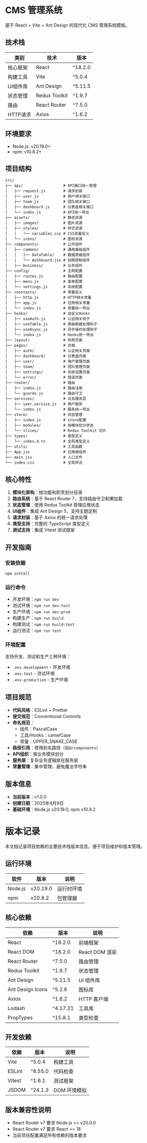 # CMS 管理系统

基于 React + Vite + Ant Design 的现代化 CMS 管理系统模板。

## 技术栈

| 类别 | 技术 | 版本 |
|------|------|------|
| 核心框架 | React | ^18.2.0 |
| 构建工具 | Vite | ^5.0.4 |
| UI组件库 | Ant Design | ^5.11.5 |
| 状态管理 | Redux Toolkit | ^1.9.7 |
| 路由 | React Router | ^7.5.0 |
| HTTP请求 | Axios | ^1.6.2 |

## 环境要求

- Node.js: v20.19.0+
- npm: v10.8.2+

## 项目结构

```
src/
├── api/                  # API接口统一管理
│   ├── request.js        # 请求封装
│   ├── user.js           # 用户相关接口
│   ├── team.js           # 团队相关接口
│   ├── dashboard.js      # 仪表盘相关接口
│   └── index.js          # API统一导出
├── assets/               # 静态资源
│   ├── images/           # 图片资源
│   ├── styles/           # 样式资源
│   │   └── variables.css # CSS变量定义
│   └── icons/            # 图标资源
├── components/           # 公共组件
│   ├── common/           # 通用基础组件
│   │   ├── DataTable/    # 数据表格组件
│   │   └── AuthGuard.jsx # 权限控制组件
│   ├── business/         # 业务组件
├── config/               # 全局配置
│   ├── routes.js         # 路由配置
│   ├── menu.js           # 菜单配置
│   └── settings.js       # 系统配置
├── constants/            # 常量定义
│   ├── http.js           # HTTP相关常量
│   ├── app.js            # 应用相关常量
│   └── index.js          # 常量统一导出
├── hooks/                # 自定义Hooks
│   ├── useAuth.js        # 认证相关钩子
│   ├── useTable.js       # 表格数据处理钩子
│   ├── useAsync.js       # 异步操作处理钩子
│   └── index.js          # Hooks统一导出
├── layout/               # 布局页面
├── pages/                # 页面
│   ├── auth/             # 认证相关页面
│   ├── dashboard/        # 仪表盘页面
│   ├── user/             # 用户管理页面
│   ├── team/             # 团队管理页面
│   ├── settings/         # 系统设置页面
│   └── error/            # 错误页面
├── router/               # 路由
│   ├── index.js          # 路由注册
│   └── guards.js         # 路由守卫
├── services/             # 业务服务层
│   ├── user.service.js   # 用户服务
│   └── index.js          # 服务统一导出
├── store/                # 状态管理
│   ├── index.js          # store配置
│   ├── modules/          # 按模块划分状态
│   └── slices/           # Redux Toolkit 切片
├── types/                # 类型定义
│   └── index.d.ts        # 全局类型定义
├── utils/                # 工具函数
├── App.jsx               # 应用根组件
├── main.jsx              # 入口文件
└── index.css             # 全局样式
```

## 核心特性

1. **模块化架构**：按功能和职责划分目录
2. **路由系统**：基于 React Router 7，支持路由守卫和懒加载
3. **状态管理**：使用 Redux Toolkit 管理应用状态
4. **UI组件**：集成 Ant Design 5，支持主题定制
5. **请求封装**：基于 Axios 的统一请求处理
6. **类型支持**：完整的 TypeScript 类型定义
7. **测试支持**：集成 Vitest 测试框架

## 开发指南

### 安装依赖
```bash
npm install
```

### 运行命令
- 开发环境：`npm run dev`
- 测试环境：`npm run dev:test`
- 生产环境：`npm run dev:prod`
- 构建生产：`npm run build`
- 构建测试：`npm run build:test`
- 运行测试：`npm run test`

### 环境配置
支持开发、测试和生产三种环境：
- `.env.development` - 开发环境
- `.env.test` - 测试环境
- `.env.production` - 生产环境

## 项目规范

- **代码风格**：ESLint + Prettier
- **提交规范**：Conventional Commits
- **命名规范**：
  - 组件：PascalCase
  - 工具/Hooks：camelCase
  - 常量：UPPER_SNAKE_CASE
- **路径引用**：使用别名路径（如`@/components`）
- **API组织**：按业务模块划分
- **服务层**：复杂业务逻辑放在服务层
- **常量管理**：集中管理，避免魔法字符串

## 版本信息

- **当前版本**：v1.0.0
- **创建日期**：2025年4月9日
- **基础环境**：Node.js v20.19.0, npm v10.8.2

# 版本记录

本文档记录项目依赖的主要技术栈版本信息，便于项目维护和版本管理。

## 运行环境

| 软件 | 版本 | 说明 |
|------|------|------|
| Node.js | v20.19.0 | 运行时环境 |
| npm | v10.8.2 | 包管理器 |

## 核心依赖

| 依赖 | 版本 | 说明 |
|------|------|------|
| React | ^18.2.0 | 前端框架 |
| React DOM | ^18.2.0 | React DOM 渲染 |
| React Router | ^7.5.0 | 路由管理 |
| Redux Toolkit | ^1.9.7 | 状态管理 |
| Ant Design | ^5.11.5 | UI 组件库 |
| Ant Design Icons | ^5.2.6 | 图标库 |
| Axios | ^1.6.2 | HTTP 客户端 |
| Lodash | ^4.17.21 | 工具库 |
| PropTypes | ^15.8.1 | 类型检查 |

## 开发依赖

| 依赖 | 版本 | 说明 |
|------|------|------|
| Vite | ^5.0.4 | 构建工具 |
| ESLint | ^8.55.0 | 代码检查 |
| Vitest | ^1.6.1 | 测试框架 |
| JSDOM | ^24.1.3 | DOM 环境模拟 |

## 版本兼容性说明

- React Router v7 要求 Node.js >= v20.0.0
- React Router v7 要求 React >= 18
- 当前项目配置满足所有依赖的版本要求 